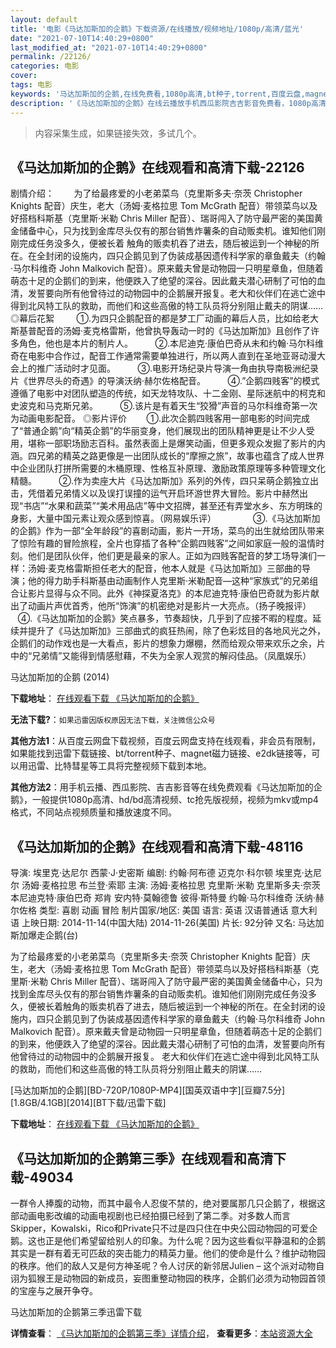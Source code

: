 ```yaml
---
layout: default
title: '电影《马达加斯加的企鹅》下载资源/在线播放/视频地址/1080p/高清/蓝光'
date: "2021-07-10T14:40:29+0800"
last_modified_at: "2021-07-10T14:40:29+0800"
permalink: /22126/
categories: 电影
cover:
tags: 电影
keywords: '马达加斯加的企鹅,在线免费看,1080p高清,bt种子,torrent,百度云盘,magnet,磁力链,迅雷下载资源'
description: '《马达加斯加的企鹅》在线云播放手机西瓜影院吉吉影音免费看，1080p高清bd/hd未删减完整版和tc抢先枪版，mkv/mp4格式，附带bt/torrent种子、magnet/磁力链、百度云盘、网盘资源迅雷下载链接'
---
```


>内容采集生成，如果链接失效，多试几个。


## 《马达加斯加的企鹅》在线观看和高清下载-22126

剧情介绍：        为了给最疼爱的小老弟菜鸟（克里斯多夫·奈茨 Christopher Knights 配音）庆生，老大（汤姆·麦格拉思 Tom McGrath 配音）带领菜鸟以及好搭档科斯基（克里斯·米勒 Chris Miller 配音）、瑞哥闯入了防守最严密的美国黄金储备中心，只为找到金库尽头仅有的那台销售炸薯条的自动贩卖机。谁知他们刚刚完成任务没多久，便被长着 触角的贩卖机吞了进去，随后被运到一个神秘的所在。在全封闭的设施内，四只企鹅见到了伪装成基因遗传科学家的章鱼戴夫（约翰·马尔科维奇 John Malkovich 配音）。原来戴夫曾是动物园一只明星章鱼，但随着萌态十足的企鹅们的到来，他便跌入了绝望的深谷。因此戴夫潜心研制了可怕的血清，发誓要向所有他曾待过的动物园中的企鹅展开报复。老大和伙伴们在逃亡途中得到北风特工队的救助，而他们和这些高傲的特工队员将分别阻止戴夫的阴谋……   ◎幕后花絮           ①.为四只企鹅配音的都是梦工厂动画的幕后人员，比如给老大斯基普配音的汤姆·麦克格雷斯，他曾执导轰动一时的《马达加斯加》且创作了许多角色，他也是本片的制片人。           ②.本尼迪克·康伯巴奇从未和约翰·马尔科维奇在电影中合作过，配音工作通常需要单独进行，所以两人直到在圣地亚哥动漫大会上的推广活动时才见面。           ③.电影开场纪录片导演一角由执导南极洲纪录片《世界尽头的奇遇》的导演沃纳·赫尔佐格配音。           ④.”企鹅四贱客”的模式遵循了电影中对团队塑造的传统，如天龙特攻队、十二金刚、星际迷航中的柯克和史波克和马克斯兄弟。           ⑤.该片是有着天生“狡猾”声音的马尔科维奇第一次为动画电影配音。   ◎影片评价          ①.此次企鹅四贱客用一部电影的时间完成了“普通企鹅”向“精英企鹅”的华丽变身，他们展现出的团队精神更是让不少人受用，堪称一部职场励志百科。虽然表面上是爆笑动画，但更多观众发掘了影片的内涵。四兄弟的精英之路更像是一出团队成长的“摩擦之旅”，故事也蕴含了成人世界中企业团队打拼所需要的木桶原理、性格互补原理、激励政策原理等多种管理文化精髓。           ②.作为卖座大片《马达加斯加》系列的外传，四只呆萌企鹅独立出击，凭借着兄弟情义以及误打误撞的运气开启环游世界大冒险。影片中赫然出现“书店”“水果和蔬菜”“美术用品店”等中文招牌，甚至还有弄堂水乡、东方明珠的身影，大量中国元素让观众感到惊喜。（网易娱乐评）                 ③.《马达加斯加的企鹅》作为一部“全年龄段”的喜剧动画，影片一开场，菜鸟的出生就给团队带来了惊险有趣的冒险旅程，全片也穿插了各种“企鹅四贱客”之间如家庭一般的温情时刻。他们是团队伙伴，他们更是最亲的家人。正如为四贱客配音的梦工场导演们一样：汤姆·麦克格雷斯担任老大的配音，他本人就是《马达加斯加》三部曲的导演；他的得力助手科斯基由动画制作人克里斯·米勒配音—这种“家族式”的兄弟组合让影片显得与众不同。此外《神探夏洛克》的本尼迪克特·康伯巴奇就为影片献出了动画片声优首秀，他所“饰演”的机密绝对是影片一大亮点。（扬子晚报评）          ④.《马达加斯加的企鹅》笑点暴多，节奏超快，几乎到了应接不暇的程度。延续并提升了《马达加斯加》三部曲式的疯狂热闹，除了色彩炫目的各地风光之外，企鹅们的动作戏也是一大看点，影片的想象力爆棚，然而给观众带来欢乐之余，片中的“兄弟情”又能得到情感慰藉，不失为全家人观赏的解闷佳品。（凤凰娱乐）


马达加斯加的企鹅 (2014)

**下载地址**： [在线观看下载 《马达加斯加的企鹅》](https://www.btbtdy.me/btdy/dy712.html) 


**无法下载?**：`如果迅雷因版权原因无法下载，关注微信公众号 `

**其他方法1**：从百度云网盘下载视频，百度云网盘支持在线观看，非会员有限制，如果能找到迅雷下载链接、bt/torrent种子、magnet磁力链接、e2dk链接等，可以用迅雷、比特彗星等工具将完整视频下载到本地。

**其他方法2**：用手机云播、西瓜影院、吉吉影音等在线免费观看《马达加斯加的企鹅》，一般提供1080p高清、hd/bd高清视频、tc抢先版视频，视频为mkv或mp4格式，不同站点视频质量和播放速度不同。


## 《马达加斯加的企鹅》在线观看和高清下载-48116

导演: 埃里克·达尼尔 西蒙·J·史密斯 编剧: 约翰·阿布德 迈克尔·科尔顿 埃里克·达尼尔 汤姆·麦格拉思 布兰登·索耶 主演: 汤姆·麦格拉思 克里斯·米勒 克里斯多夫·奈茨 本尼迪克特·康伯巴奇 郑肯 安内特·莫翰德鲁 彼得·斯特曼 约翰·马尔科维奇 沃纳·赫尔佐格 类型: 喜剧 动画 冒险 制片国家/地区: 美国 语言: 英语 汉语普通话 意大利语 上映日期: 2014-11-14(中国大陆) 2014-11-26(美国) 片长: 92分钟 又名: 马达加斯加爆走企鹅(台)

为了给最疼爱的小老弟菜鸟（克里斯多夫·奈茨 Christopher Knights 配音）庆生，老大（汤姆·麦格拉思 Tom McGrath 配音）带领菜鸟以及好搭档科斯基（克里斯·米勒 Chris Miller 配音）、瑞哥闯入了防守最严密的美国黄金储备中心，只为找到金库尽头仅有的那台销售炸薯条的自动贩卖机。谁知他们刚刚完成任务没多久，便被长着触角的贩卖机吞了进去，随后被运到一个神秘的所在。在全封闭的设施内，四只企鹅见到了伪装成基因遗传科学家的章鱼戴夫（约翰·马尔科维奇 John Malkovich 配音）。原来戴夫曾是动物园一只明星章鱼，但随着萌态十足的企鹅们的到来，他便跌入了绝望的深谷。因此戴夫潜心研制了可怕的血清，发誓要向所有他曾待过的动物园中的企鹅展开报复。 老大和伙伴们在逃亡途中得到北风特工队的救助，而他们和这些高傲的特工队员将分别阻止戴夫的阴谋……


[马达加斯加的企鹅][BD-720P/1080P-MP4][国英双语中字][豆瓣7.5分][1.8GB/4.1GB][2014][BT下载/迅雷下载]

**下载地址**： [在线观看下载 《马达加斯加的企鹅》](https://www.btdx8.com/torrent/penguins_of_madagascar_2014.html) 


## 《马达加斯加的企鹅第三季》在线观看和高清下载-49034

一群令人捧腹的动物，而其中最令人忍俊不禁的，绝对要属那几只企鹅了，根据这部动画电影改编的动画电视剧也已经拍摄已经到了第二季。对多数人而言Skipper，Kowalski，Rico和Private只不过是四只住在中央公园动物园的可爱企鹅。这也正是他们希望留给别人的印象。为什么呢？因为这些看似平静温和的企鹅其实是一群有着无可匹敌的突击能力的精英力量。他们的使命是什么？维护动物园的秩序。他们的敌人又是何方神圣呢？令人讨厌的新邻居Julien – 这个派对动物自诩为狐猴王是动物园的新成员，妄图重整动物园的秩序，企鹅们必须为动物园首领的宝座与之展开争夺。


马达加斯加的企鹅第三季迅雷下载

**详情查看**： [《马达加斯加的企鹅第三季》详情介绍](/movie/49034/)， **查看更多**：[本站资源大全](/movie/t/all/)

